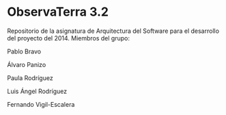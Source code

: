 ObservaTerra 3.2
=============

Repositorio de la asignatura de Arquitectura del Software para el desarrollo del proyecto del 2014.
Miembros del grupo: 

Pablo Bravo

Álvaro Panizo

Paula Rodríguez

Luis Ángel Rodríguez

Fernando Vigil-Escalera


